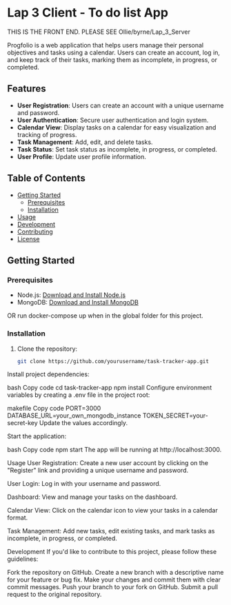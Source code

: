 # Lap 3 Client - To do list App


THIS IS THE FRONT END. PLEASE SEE  Ollie/byrne/Lap_3_Server

Progfolio is a web application that helps users manage their personal objectives and tasks using a calendar. Users can create an account, log in, and keep track of their tasks, marking them as incomplete, in progress, or completed.

## Features

- **User Registration**: Users can create an account with a unique username and password.
- **User Authentication**: Secure user authentication and login system.
- **Calendar View**: Display tasks on a calendar for easy visualization and tracking of progress.
- **Task Management**: Add, edit, and delete tasks.
- **Task Status**: Set task status as incomplete, in progress, or completed.
- **User Profile**: Update user profile information.

## Table of Contents

- [Getting Started](#getting-started)
  - [Prerequisites](#prerequisites)
  - [Installation](#installation)
- [Usage](#usage)
- [Development](#development)
- [Contributing](#contributing)
- [License](#license)

## Getting Started

### Prerequisites

- Node.js: [Download and Install Node.js](https://nodejs.org/)
- MongoDB: [Download and Install MongoDB](https://www.mongodb.com/try/download/community)

OR run docker-compose up when in the global folder for this project.

### Installation

1. Clone the repository:

   ```bash
   git clone https://github.com/yourusername/task-tracker-app.git
Install project dependencies:

bash
Copy code
cd task-tracker-app
npm install
Configure environment variables by creating a .env file in the project root:

makefile
Copy code
PORT=3000
DATABASE_URL=your_own_mongodb_instance
TOKEN_SECRET=your-secret-key
Update the values accordingly.

Start the application:

bash
Copy code
npm start
The app will be running at http://localhost:3000.

Usage
User Registration: Create a new user account by clicking on the "Register" link and providing a unique username and password.

User Login: Log in with your username and password.

Dashboard: View and manage your tasks on the dashboard.

Calendar View: Click on the calendar icon to view your tasks in a calendar format.

Task Management: Add new tasks, edit existing tasks, and mark tasks as incomplete, in progress, or completed.

Development
If you'd like to contribute to this project, please follow these guidelines:

Fork the repository on GitHub.
Create a new branch with a descriptive name for your feature or bug fix.
Make your changes and commit them with clear commit messages.
Push your branch to your fork on GitHub.
Submit a pull request to the original repository.
